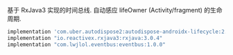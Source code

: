 基于 RxJava3 实现的时间总线. 自动感应 lifeOwner (Activity/fragment) 的生命周期.


```gradle
implementation 'com.uber.autodispose2:autodispose-androidx-lifecycle:2.0.0'
implementation "io.reactivex.rxjava3:rxjava:3.0.4"
implementation "com.lwjlol.eventbus:eventbus:1.0.0"    
```
